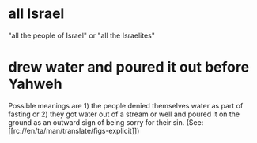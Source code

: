 # all Israel

"all the people of Israel" or "all the Israelites"

# drew water and poured it out before Yahweh

Possible meanings are 1) the people denied themselves water as part of fasting or 2) they got water out of a stream or well and poured it on the ground as an outward sign of being sorry for their sin. (See: [[rc://en/ta/man/translate/figs-explicit]])